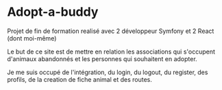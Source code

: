 # Adopt-a-buddy

Projet de fin de formation realisé avec 2 développeur Symfony et 2 React (dont moi-même)

Le but de ce site est de mettre en relation les associations qui s'occupent d'animaux abandonnés et les personnes qui souhaitent en adopter.


Je me suis occupé de l'intégration, du login, du logout, du register, des profils, de la creation de fiche animal et des routes.
